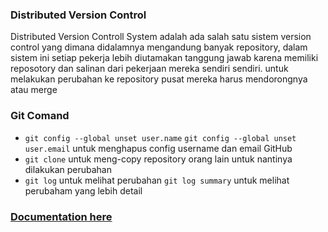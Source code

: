 ### Distributed Version Control 
   Distributed Version Controll System adalah ada salah satu sistem version control yang dimana didalamnya mengandung banyak repository, dalam sistem ini setiap pekerja lebih diutamakan tanggung jawab karena memiliki reposotory dan salinan dari pekerjaan mereka sendiri sendiri. untuk melakukan perubahan ke repository pusat mereka harus mendorongnya atau merge
### Git Comand
  - ```git config --global unset user.name``` ```git config --global unset user.email``` untuk menghapus config username dan email GitHub
  - ```git clone``` untuk meng-copy repository orang lain untuk nantinya dilakukan perubahan
  - ```git log``` untuk melihat perubahan ```git log summary``` untuk melihat perubaham yang lebih detail
### [Documentation here](https://github.com/galantixa/dumbways-repository)
